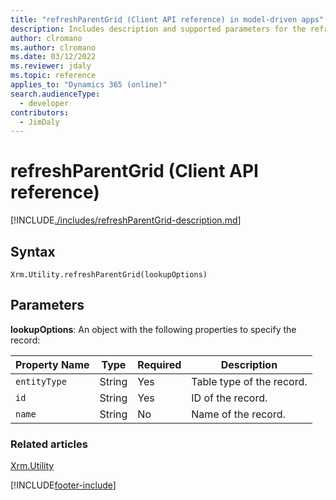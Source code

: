 ```yaml
---
title: "refreshParentGrid (Client API reference) in model-driven apps"
description: Includes description and supported parameters for the refreshParentGrid method.
author: clromano
ms.author: clromano
ms.date: 03/12/2022
ms.reviewer: jdaly
ms.topic: reference
applies_to: "Dynamics 365 (online)"
search.audienceType: 
  - developer
contributors:
  - JimDaly
---
```

# refreshParentGrid (Client API reference)

[!INCLUDE[./includes/refreshParentGrid-description.md](./includes/refreshParentGrid-description.md)] 

## Syntax

`Xrm.Utility.refreshParentGrid(lookupOptions)`

## Parameters

**lookupOptions**: An object with the following properties to specify the record:

|Property Name |Type |Required  |Description |
|---|---|---|---|
|`entityType`|String|Yes |Table type of the record.|
|`id`|String|Yes |ID of the record.|
|`name`|String|No |Name of the record.|

### Related articles

[Xrm.Utility](../xrm-utility.md)

[!INCLUDE[footer-include](../../../../../includes/footer-banner.md)]
